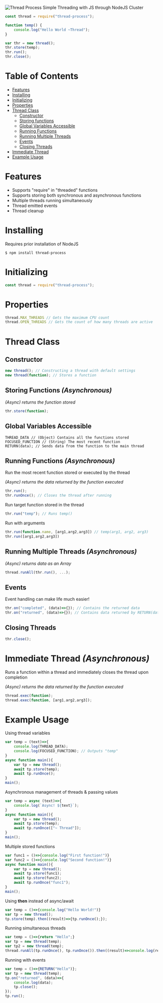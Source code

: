 ![Thread Process](https://github.com/PotatoParser/threadProcess/blob/master/thread-process.png?raw=true)
Simple Threading with JS through NodeJS Cluster
```javascript
const thread = require("thread-process");

function temp() {
    console.log("Hello World ~Thread");
}

var thr = new thread();
thr.store(temp);
thr.run();
thr.close();
```
# Table of Contents
+ [Features](#features)
+ [Installing](#installing)
+ [Initializing](#initializing)
+ [Properties](#properties)
+ [Thread Class](#thread-class)
	+ [Constructor](#constructor)
	+ [Storing functions](#storing-functions-asynchronous)
	+ [Global Variables Accessible](#global-variables-accessible)
	+ [Running Functions](#running-functions-asynchronous)
	+ [Running Multiple Threads](#running-multiple-threads-asynchronous)
    + [Events](#events)
	+ [Closing Threads](#closing-threads)
+ [Immediate Thread](#immediate-thread-asynchronous)
+ [Example Usage](#example-usage)

# Features
+ Supports "require" in "threaded" functions
+ Supports storing both synchronous and asynchronous functions
+ Multiple threads running simultaneously
+ Thread emitted events
+ Thread cleanup

# Installing
Requires prior installation of NodeJS
```
$ npm install thread-process
```
# Initializing
```javascript
const thread = require("thread-process");
```
# Properties
```javascript
thread.MAX_THREADS // Gets the maximum CPU count
thread.OPEN_THREADS // Gets the count of how many threads are active
```
# Thread Class
## Constructor
```javascript
new thread(); // Constructing a thread with default settings
new thread(function); // Stores a function
```
## Storing Functions *(Asynchronous)*
*(Async) returns the function stored*
```javascript
thr.store(function);
```
## Global Variables Accessible
```javscript
THREAD_DATA // (Object) Contains all the functions stored
FOCUSED_FUNCTION // (String) The most recent function
RETURN(data); // Sends data from the function to the main thread
```
## Running Functions *(Asynchronous)*
Run the most recent function stored or executed by the thread

*(Async) returns the data returned by the function executed*
```javascript
thr.run();
thr.runOnce(); // Closes the thread after running
```
Run target function stored in the thread
```javascript
thr.run("temp"); // Runs temp()
```
Run with arguments
```javascript
thr.run(function.name, [arg1,arg2,arg3]) // temp(arg1, arg2, arg3)
thr.run([arg1,arg2,arg3])
```
## Running Multiple Threads *(Asynchronous)*

*(Async) returns data as an Array*
```javascript
thread.runAll(thr.run(), ...);
```
## Events
Event handling can make life much easier!
```javascript
thr.on("completed", (data)=>{}); // Contains the returned data
thr.on("returned", (data)=>{}); // Contains data returned by RETURN(data);
```
## Closing Threads
```javascript
thr.close();
```
# Immediate Thread *(Asynchronous)*
Runs a function within a thread and immediately closes the thread upon completion

*(Async) returns the data returned by the function executed*
```javascript
thread.exec(function);
thread.exec(function, [arg1,arg2,arg3]);
```
# Example Usage
Using thread variables
```javascript
var temp = (text)=>{
    console.log(THREAD_DATA);
    console.log(FOCUSED_FUNCTION); // Outputs "temp"
}
async function main(){
    var tp = new thread();
    await tp.store(temp);
    await tp.runOnce();
}
main();
```
Asynchronous management of threads & passing values
```javascript
var temp = async (text)=>{
    console.log(`Async! ${text}`);
}
async function main(){
    var tp = new thread();
    await tp.store(temp);
    await tp.runOnce(["~ Thread"]);
}
main();
```
Multiple stored functions
```javascript
var func1 = ()=>{console.log("First function!")}
var func2 = ()=>{console.log("Second function!")}
async function main(){
    var tp = new thread();
    await tp.store(func1);
    await tp.store(func2);
    await tp.runOnce("func1");
}
main();
```
Using **then** instead of async/await
```javascript
var temp = ()=>{console.log("Hello World!")}
var tp = new thread();
tp.store(temp).then((result)=>{tp.runOnce();});
```
Running simultaneous threads
```javascript
var temp = ()=>{return "Hello";}
var tp = new thread(temp);
var tp2 = new thread(temp);
thread.runAll(tp.runOnce(), tp.runOnce()).then((result)=>console.log(result));
```
Running with events
```javascript
var temp = ()=>{RETURN("Hello")};
var tp = new thread(temp);
tp.on("returned", (data)=>{
    console.log(data);
    tp.close();
});
tp.run();
```